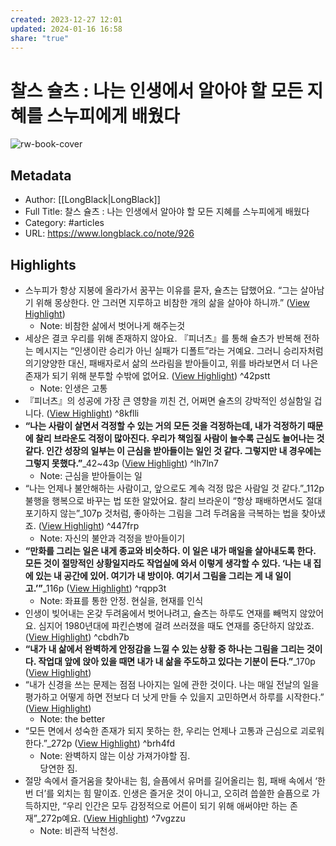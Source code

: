 ```yaml
---
created: 2023-12-27 12:01
updated: 2024-01-16 16:58
share: "true"
---
```

# 찰스 슐츠 : 나는 인생에서 알아야 할 모든 지혜를 스누피에게 배웠다

![rw-book-cover](https://longblack-contens.s3.ap-northeast-2.amazonaws.com/image/20231215/1702606586bb3aef325d168c86078ffc2114944d4d.png)

## Metadata
- Author: [[LongBlack|LongBlack]]
- Full Title: 찰스 슐츠 : 나는 인생에서 알아야 할 모든 지혜를 스누피에게 배웠다
- Category: #articles
- URL: https://www.longblack.co/note/926

## Highlights
- 스누피가 항상 지붕에 올라가서 꿈꾸는 이유를 묻자, 슐츠는 답했어요. “그는 살아남기 위해 몽상한다. 안 그러면 지루하고 비참한 개의 삶을 살아야 하니까.” ([View Highlight](https://read.readwise.io/read/01hjj75p7h291n19qfr72wdzvj))
    - Note: 비참한 삶에서 벗어나게 해주는것
- 세상은 결코 우리를 위해 존재하지 않아요. 『피너츠』를 통해 슐츠가 반복해 전하는 메시지는 “인생이란 승리가 아닌 실패가 디폴트”라는 거예요. 그러니 승리자처럼 의기양양한 대신, 패배자로서 삶의 쓰라림을 받아들이고, 위를 바라보면서 더 나은 존재가 되기 위해 분투할 수밖에 없어요. ([View Highlight](https://read.readwise.io/read/01hjj77nyr460gjv97c2fbeqrt)) ^42pstt
    - Note: 인생은 고통
- 『피너츠』의 성공에 가장 큰 영향을 끼친 건, 어쩌면 슐츠의 강박적인 성실함일 겁니다. ([View Highlight](https://read.readwise.io/read/01hjj78r0e5eytj9s0xxtqq6hs)) ^8kflli
- **“나는 사람이 살면서 걱정할 수 있는 거의 모든 것을 걱정하는데, 내가 걱정하기 때문에 찰리 브라운도 걱정이 많아진다. 우리가 책임질 사람이 늘수록 근심도 늘어나는 것 같다. 인간 성장의 일부는 이 근심을 받아들이는 일인 것 같다. 그렇지만 내 경우에는 그렇지 못했다.”**_42~43p ([View Highlight](https://read.readwise.io/read/01hjj79b2fg4zd5g4bvrk2x428)) ^lh7ln7
    - Note: 근심을 받아들이는 일
- “나는 언제나 불안해하는 사람이고, 앞으로도 계속 걱정 많은 사람일 것 같다.”_112p 불행을 행복으로 바꾸는 법 또한 알았어요. 찰리 브라운이 “항상 패배하면서도 절대 포기하지 않는”_107p 것처럼, 좋아하는 그림을 그려 두려움을 극복하는 법을 찾아냈죠. ([View Highlight](https://read.readwise.io/read/01hjj7ejm11pcjnd5kh6x7k2as)) ^447frp
    - Note: 자신의 불안과 걱정을 받아들이기
- **“만화를 그리는 일은 내게 종교와 비슷하다. 이 일은 내가 매일을 살아내도록 한다. 모든 것이 절망적인 상황일지라도 작업실에 와서 이렇게 생각할 수 있다. ‘나는 내 집에 있는 내 공간에 있어. 여기가 내 방이야. 여기서 그림을 그리는 게 내 일이고.’”**_116p ([View Highlight](https://read.readwise.io/read/01hjj7ftk15hb1x0z6rx61pwzf)) ^rqpp3t
    - Note: 좌표를 통한 안정. 현실을, 현재를 인식
- 인생이 빚어내는 온갖 두려움에서 벗어나려고, 슐츠는 하루도 연재를 빼먹지 않았어요. 심지어 1980년대에 파킨슨병에 걸려 쓰러졌을 때도 연재를 중단하지 않았죠. ([View Highlight](https://read.readwise.io/read/01hjj7m54qepwcck92khgn0bsq)) ^cbdh7b
- **“내가 내 삶에서 완벽하게 안정감을 느낄 수 있는 상황 중 하나는 그림을 그리는 것이다. 작업대 앞에 앉아 있을 때면 내가 내 삶을 주도하고 있다는 기분이 든다.”**_170p ([View Highlight](https://read.readwise.io/read/01hjj7mn2gmbdxpqshwed3nqkg))
- “내가 신경을 쓰는 문제는 점점 나아지는 일에 관한 것이다. 나는 매일 전날의 일을 평가하고 어떻게 하면 전보다 더 낫게 만들 수 있을지 고민하면서 하루를 시작한다.” ([View Highlight](https://read.readwise.io/read/01hjj7ppkq2b58r0j6fba2v3kd))
    - Note: the better
- “모든 면에서 성숙한 존재가 되지 못하는 한, 우리는 언제나 고통과 근심으로 괴로워한다.”_272p ([View Highlight](https://read.readwise.io/read/01hjj7q6wn5zcjbzaxpjv8dc0m)) ^brh4fd
    - Note: 완벽하지 않는 이상 가져가야할 짐.  
      당연한 짐.
- 절망 속에서 즐거움을 찾아내는 힘, 슬픔에서 유머를 길어올리는 힘, 패배 속에서 ‘한 번 더’를 외치는 힘 말이죠. 인생은 즐거운 것이 아니고, 오히려 씁쓸한 슬픔으로 가득하지만, “우리 인간은 모두 감정적으로 어른이 되기 위해 애써야만 하는 존재”_272p예요. ([View Highlight](https://read.readwise.io/read/01hjj7vmtfvj4qj3515451fjg1)) ^7vgzzu
    - Note: 비관적 낙천성.

